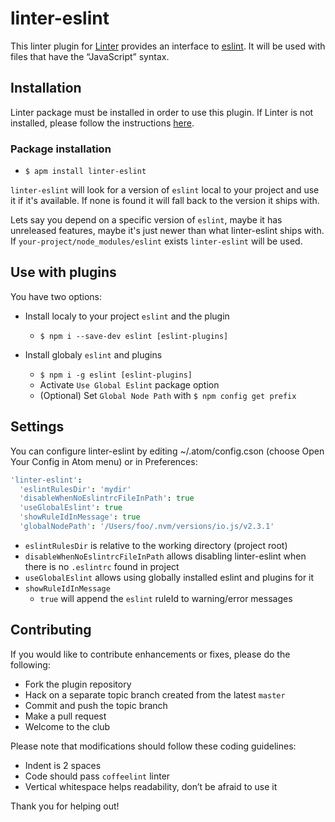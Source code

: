 # linter-eslint

This linter plugin for [Linter](https://github.com/AtomLinter/Linter) provides an interface to [eslint](http://eslint.org). It will be used with files that have the “JavaScript” syntax.

## Installation
Linter package must be installed in order to use this plugin. If Linter is not installed, please follow the instructions [here](https://github.com/AtomLinter/Linter).

### Package installation

* `$ apm install linter-eslint`

`linter-eslint` will look for a version of `eslint` local to your project and use it if it's available. If none is found it will fall back to the version it ships with.

Lets say you depend on a specific version of `eslint`, maybe it has unreleased features, maybe it's just newer than what linter-eslint ships with. If `your-project/node_modules/eslint` exists `linter-eslint` will be used.

## Use with plugins

You have two options:

* Install localy to your project `eslint` and the plugin
  * `$ npm i --save-dev eslint [eslint-plugins]`


* Install globaly `eslint` and plugins
  * `$ npm i -g eslint [eslint-plugins]`
  * Activate `Use Global Eslint` package option
  * (Optional) Set `Global Node Path` with `$ npm config get prefix`

## Settings

You can configure linter-eslint by editing ~/.atom/config.cson (choose Open Your Config in Atom menu) or in Preferences:

```coffee
'linter-eslint':
  'eslintRulesDir': 'mydir'
  'disableWhenNoEslintrcFileInPath': true
  'useGlobalEslint': true
  'showRuleIdInMessage': true
  'globalNodePath': '/Users/foo/.nvm/versions/io.js/v2.3.1'
```

* `eslintRulesDir` is relative to the working directory (project root)
* `disableWhenNoEslintrcFileInPath` allows disabling linter-eslint when there is no `.eslintrc` found in project
* `useGlobalEslint` allows using globally installed eslint and plugins for it
* `showRuleIdInMessage`
  * `true` will append the `eslint` ruleId to warning/error messages


## Contributing

If you would like to contribute enhancements or fixes, please do the following:

* Fork the plugin repository
* Hack on a separate topic branch created from the latest `master`
* Commit and push the topic branch
* Make a pull request
* Welcome to the club

Please note that modifications should follow these coding guidelines:

* Indent is 2 spaces
* Code should pass `coffeelint` linter
* Vertical whitespace helps readability, don’t be afraid to use it

Thank you for helping out!
